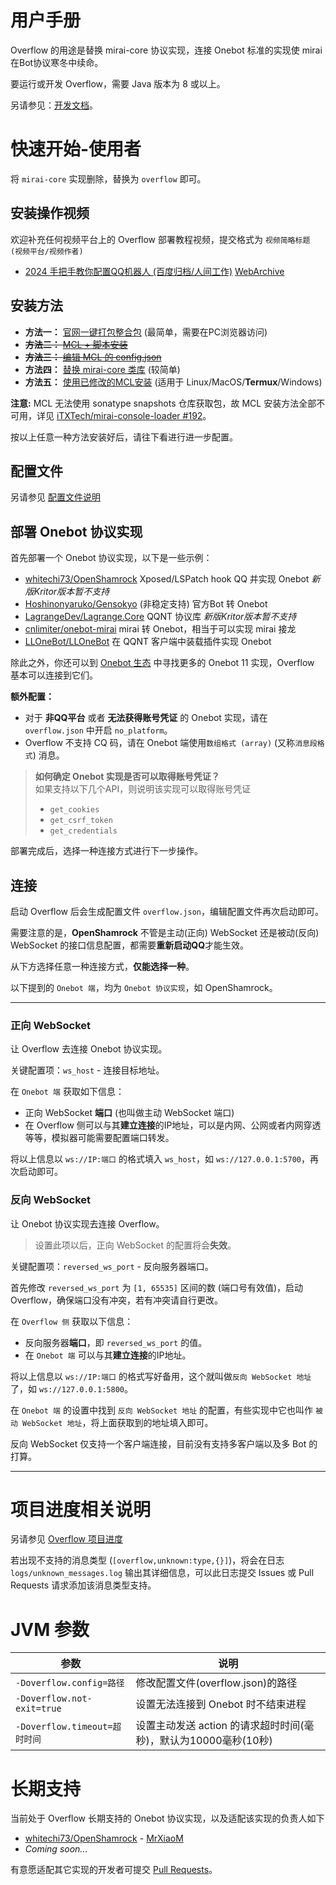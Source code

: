 # 用户手册

Overflow 的用途是替换 mirai-core 协议实现，连接 Onebot 标准的实现使 mirai 在Bot协议寒冬中续命。

要运行或开发 Overflow，需要 Java 版本为 8 或以上。

另请参见：[开发文档](dev/README.md)。

# 快速开始-使用者

将 `mirai-core` 实现删除，替换为 `overflow` 即可。

## 安装操作视频

欢迎补充任何视频平台上的 Overflow 部署教程视频，提交格式为 `视频简略标题 (视频平台/视频作者)`

+ [2024 手把手教你配置QQ机器人 (百度归档/人间工作)](https://vdse.bdstatic.com/017126b61b0e633156c0d4217fb5e0ec.mp4) [WebArchive](http://web.archive.org/web/20240314063238/https://vdse.bdstatic.com/017126b61b0e633156c0d4217fb5e0ec.mp4)

## 安装方法

+ **方法一：** [官网一键打包整合包](https://mirai.mrxiaom.top/#get-started) (最简单，需要在PC浏览器访问)
+ ~~**方法二：** [MCL + 脚本安装](/docs/install/MCLScript.md)~~
+ ~~**方法三：** [编辑 MCL 的 config.json](/docs/install/MCL.md)~~
+ **方法四：** [替换 mirai-core 类库](/docs/install/Raw.md) (较简单)
+ **方法五：** [使用已修改的MCL安装](/docs/install/MCLOverflow.md) (适用于 Linux/MacOS/**Termux**/Windows)

**注意:** MCL 无法使用 sonatype snapshots 仓库获取包，故 MCL 安装方法全部不可用，详见 [iTXTech/mirai-console-loader #192](https://github.com/iTXTech/mirai-console-loader/pull/192)。

按以上任意一种方法安装好后，请往下看进行进一步配置。

## 配置文件

另请参见 [配置文件说明](configuration.md)

## 部署 Onebot 协议实现

首先部署一个 Onebot 协议实现，以下是一些示例：

+ [whitechi73/OpenShamrock](https://wiki.mrxiaom.top/overflow/openshamrock/) Xposed/LSPatch hook QQ 并实现 Onebot *新版Kritor版本暂不支持*
+ [Hoshinonyaruko/Gensokyo](https://wiki.mrxiaom.top/overflow/gensokyo) (非稳定支持) 官方Bot 转 Onebot
+ [LagrangeDev/Lagrange.Core](https://github.com/LagrangeDev/Lagrange.Core) QQNT 协议库 *新版Kritor版本暂不支持*
+ [cnlimiter/onebot-mirai](https://github.com/cnlimiter/onebot-mirai) mirai 转 Onebot，相当于可以实现 mirai 接龙
+ [LLOneBot/LLOneBot](https://github.com/LLOneBot/LLOneBot) 在 QQNT 客户端中装载插件实现 Onebot

除此之外，你还可以到 [Onebot 生态](https://onebot.dev/ecosystem.html#onebot-%E5%AE%9E%E7%8E%B0-1) 中寻找更多的 Onebot 11 实现，Overflow 基本可以连接到它们。

**额外配置：**
+ 对于 **非QQ平台** 或者 **无法获得账号凭证** 的 Onebot 实现，请在 `overflow.json` 中开启 `no_platform`。
+ Overflow 不支持 CQ 码，请在 Onebot 端使用`数组格式 (array)` (又称`消息段格式`) 消息。

> **如何确定 Onebot 实现是否可以取得账号凭证？**  
> 如果支持以下几个API，则说明该实现可以取得账号凭证
> + `get_cookies`
> + `get_csrf_token`
> + `get_credentials`

部署完成后，选择一种连接方式进行下一步操作。

## 连接

启动 Overflow 后会生成配置文件 `overflow.json`，编辑配置文件再次启动即可。

需要注意的是，**OpenShamrock** 不管是主动(正向) WebSocket 还是被动(反向) WebSocket 的接口信息配置，都需要**重新启动QQ**才能生效。

从下方选择任意一种连接方式，**仅能选择一种**。

以下提到的 `Onebot 端`，均为 `Onebot 协议实现`，如 OpenShamrock。

------

### 正向 WebSocket

让 Overflow 去连接 Onebot 协议实现。

关键配置项：`ws_host` - 连接目标地址。

在 `Onebot 端` 获取如下信息：

+ 正向 WebSocket **端口** (也叫做主动 WebSocket 端口)
+ 在 Overflow 侧可以与其**建立连接**的IP地址，可以是内网、公网或者内网穿透等等，模拟器可能需要配置端口转发。

将以上信息以 `ws://IP:端口` 的格式填入 `ws_host`，如 `ws://127.0.0.1:5700`，再次启动即可。

### 反向 WebSocket

让 Onebot 协议实现去连接 Overflow。

> 设置此项以后，正向 WebSocket 的配置将会**失效**。

关键配置项：`reversed_ws_port` - 反向服务器端口。

首先修改 `reversed_ws_port` 为 `[1, 65535]` 区间的数 (端口号有效值)，启动 Overflow，确保端口没有冲突，若有冲突请自行更改。

在 `Overflow 侧` 获取以下信息：

+ 反向服务器**端口**，即 `reversed_ws_port` 的值。
+ 在 `Onebot 端` 可以与其**建立连接**的IP地址。

将以上信息以 `ws://IP:端口` 的格式写好备用，这个就叫做`反向 WebSocket 地址`了，如 `ws://127.0.0.1:5800`。

在 `Onebot 端` 的设置中找到 `反向 WebSocket 地址` 的配置，有些实现中它也叫作 `被动 WebSocket 地址`，将上面获取到的地址填入即可。

反向 WebSocket 仅支持一个客户端连接，目前没有支持多客户端以及多 Bot 的打算。

------

# 项目进度相关说明

另请参见 [Overflow 项目进度](dev/progress.md)

若出现不支持的消息类型 (`[overflow,unknown:type,{}]`)，将会在日志 `logs/unknown_messages.log` 输出其详细信息，可以此日志提交 Issues 或 Pull Requests 请求添加该消息类型支持。

# JVM 参数

| 参数                         | 说明                                        |
|----------------------------|-------------------------------------------|
| `-Doverflow.config=路径`     | 修改配置文件(overflow.json)的路径                  |
| `-Doverflow.not-exit=true` | 设置无法连接到 Onebot 时不结束进程                     |
| `-Doverflow.timeout=超时时间`  | 设置主动发送 action 的请求超时时间(毫秒)，默认为10000毫秒(10秒) |

# 长期支持

当前处于 Overflow 长期支持的 Onebot 协议实现，以及适配该实现的负责人如下

* [whitechi73/OpenShamrock](https://github.com/whitechi73/OpenShamrock) - [MrXiaoM](https://github.com/MrXiaoM)
* *Coming soon...*

有意愿适配其它实现的开发者可提交 [Pull Requests](https://github.com/MrXiaoM/Overflow/compare)。
